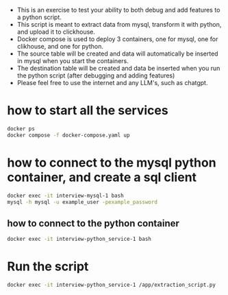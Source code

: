 * This is an exercise to test your ability to both debug and add features to a python script.
* This script is meant to extract data from mysql, transform it with python, and upload it to clickhouse.
* Docker compose is used to deploy 3 containers, one for mysql, one for clikhouse, and one for python.
* The source table will be created and data will automatically be inserted in mysql when you start the containers.
* The destination table will be created and data be inserted when you run the python script (after debugging and adding features)
* Please feel free to use the internet and any LLM's, such as chatgpt.
 
# how to start all the services
```bash
docker ps
docker compose -f docker-compose.yaml up
```
 
# how to connect to the mysql python container, and create a sql client
```bash
docker exec -it interview-mysql-1 bash
mysql -h mysql -u example_user -pexample_password
```
 
## how to connect to the python container
```bash
docker exec -it interview-python_service-1 bash
```

# Run the script
```bash
docker exec -it interview-python_service-1 /app/extraction_script.py
```